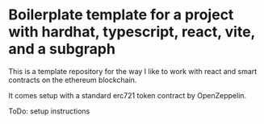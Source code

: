 # Boilerplate template for a project with hardhat, typescript, react, vite, and a subgraph

This is a template repository for the way I like to work with react and smart contracts on the ethereum blockchain.

It comes setup with a standard erc721 token contract by OpenZeppelin.

ToDo: setup instructions
